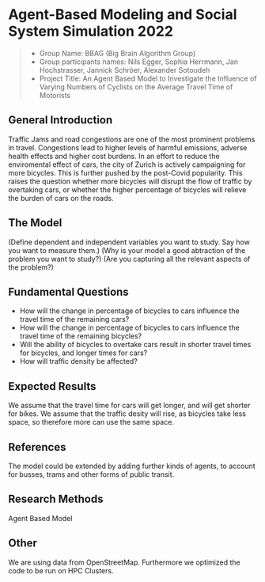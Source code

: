# Agent-Based Modeling and Social System Simulation 2022
> * Group Name: BBAG (Big Brain Algorithm Group)
> * Group participants names: Nils Egger, Sophia Herrmann, Jan Hochstrasser, Jannick Schröer, Alexander Sotoudeh
> * Project Title: An Agent Based Model to Investigate the Influence of Varying Numbers of Cyclists on the Average Travel Time of Motorists

## General Introduction

Traffic Jams and road congestions are one of the most prominent problems in travel. Congestions lead to higher levels of harmful emissions, 
adverse health effects and higher cost burdens. In an effort to reduce the enviromental effect of cars, the city of Zurich is actively campaigning 
for more bicycles. This is further pushed by the post-Covid popularity. This raises the question whether more bicycles will disrupt the flow of traffic by
overtaking cars, or whether the higher percentage of bicycles will relieve the burden of cars on the roads.

## The Model

(Define dependent and independent variables you want to study. Say how you want to measure them.) (Why is your model a good abtraction of the problem you want to study?) (Are you capturing all the relevant aspects of the problem?)


## Fundamental Questions

- How will the change in percentage of bicycles to cars influence the travel time of the remaining cars?
- How will the change in percentage of bicycles to cars influence the travel time of the remaining bicycles?
- Will the ability of bicycles to overtake cars result in shorter travel times for bicycles, and longer times for cars?
- How will traffic density be affected?


## Expected Results

We assume that the travel time for cars will get longer, and will get shorter for bikes. We assume that the traffic desity will rise, as bicycles take less space, so therefore more can use the same space.

## References 

The model could be extended by adding further kinds of agents, to account for busses, trams and other forms of public transit.


## Research Methods

Agent Based Model 

## Other

We are using data from OpenStreetMap. Furthermore we optimized the code to be run on HPC Clusters.
